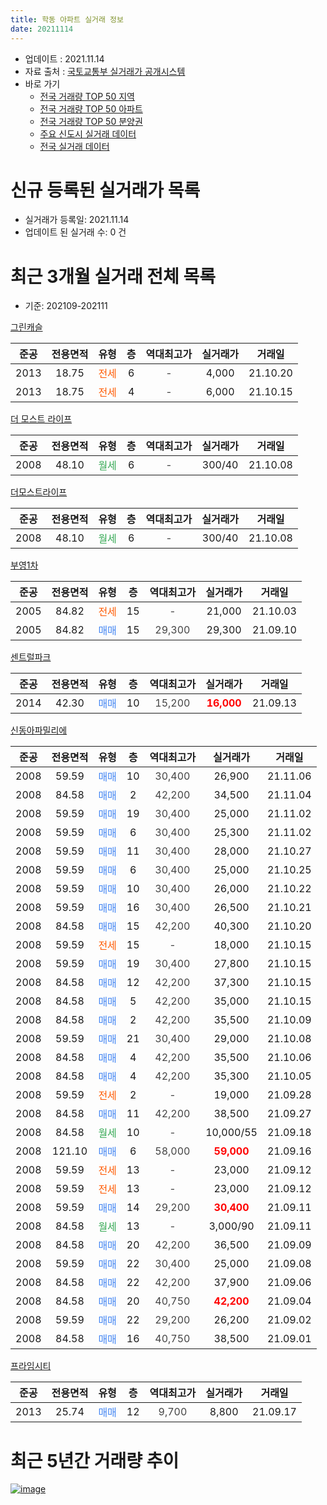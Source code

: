 ```yaml
---
title: 학동 아파트 실거래 정보
date: 20211114
---
```


* 업데이트 : 2021.11.14
* 자료 출처 : [국토교통부 실거래가 공개시스템](http://rt.molit.go.kr)
* 바로 가기
    * [전국 거래량 TOP 50 지역](https://apt-info.github.io/apt-trade-info/tr)
    * [전국 거래량 TOP 50 아파트](https://apt-info.github.io/apt-trade-info/ta)
    * [전국 거래량 TOP 50 분양권](https://apt-info.github.io/apt-trade-info/tb)
    * [주요 신도시 실거래 데이터](https://apt-info.github.io/apt-trade-info/newtown)
    * [전국 실거래 데이터](https://apt-info.github.io/apt-trade-info/all)



<script async src="https://pagead2.googlesyndication.com/pagead/js/adsbygoogle.js"></script>
<!-- 기본광고 -->
<ins class="adsbygoogle"
     style="display:block"
     data-ad-client="ca-pub-1142216861245946"
     data-ad-slot="4805727019"
     data-ad-format="auto"
     data-full-width-responsive="true"></ins>
<script>
     (adsbygoogle = window.adsbygoogle || []).push({});
</script>


# 신규 등록된 실거래가 목록

* 실거래가 등록일: 2021.11.14
* 업데이트 된 실거래 수: 0 건




<script async src="https://pagead2.googlesyndication.com/pagead/js/adsbygoogle.js"></script>
<!-- 기본광고 -->
<ins class="adsbygoogle"
     style="display:block"
     data-ad-client="ca-pub-1142216861245946"
     data-ad-slot="4805727019"
     data-ad-format="auto"
     data-full-width-responsive="true"></ins>
<script>
     (adsbygoogle = window.adsbygoogle || []).push({});
</script>


# 최근 3개월 실거래 전체 목록
* 기준: 202109-202111


[그린캐슬](https://search.naver.com/search.naver?query=%EA%B7%B8%EB%A6%B0%EC%BA%90%EC%8A%AC)

|준공|전용면적|유형|층|역대최고가|실거래가|거래일|
|:---:|:---:|:---:|:---:|:---:|:---:|:---:|
|2013|18.75|<span style="color:#FF5A00">전세</span>|6|<span style="color:#444444">-</span>|4,000|21.10.20|
|2013|18.75|<span style="color:#FF5A00">전세</span>|4|<span style="color:#444444">-</span>|6,000|21.10.15|

[더 모스트 라이프](https://search.naver.com/search.naver?query=%EB%8D%94+%EB%AA%A8%EC%8A%A4%ED%8A%B8+%EB%9D%BC%EC%9D%B4%ED%94%84)

|준공|전용면적|유형|층|역대최고가|실거래가|거래일|
|:---:|:---:|:---:|:---:|:---:|:---:|:---:|
|2008|48.10|<span style="color:#34A853">월세</span>|6|<span style="color:#444444">-</span>|300/40|21.10.08|

[더모스트라이프](https://search.naver.com/search.naver?query=%EB%8D%94%EB%AA%A8%EC%8A%A4%ED%8A%B8%EB%9D%BC%EC%9D%B4%ED%94%84)

|준공|전용면적|유형|층|역대최고가|실거래가|거래일|
|:---:|:---:|:---:|:---:|:---:|:---:|:---:|
|2008|48.10|<span style="color:#34A853">월세</span>|6|<span style="color:#444444">-</span>|300/40|21.10.08|

[부영1차](https://search.naver.com/search.naver?query=%EB%B6%80%EC%98%811%EC%B0%A8)

|준공|전용면적|유형|층|역대최고가|실거래가|거래일|
|:---:|:---:|:---:|:---:|:---:|:---:|:---:|
|2005|84.82|<span style="color:#FF5A00">전세</span>|15|<span style="color:#444444">-</span>|21,000|21.10.03|
|2005|84.82|<span style="color:#4285F3">매매</span>|15|<span style="color:#444444">29,300</span>|29,300|21.09.10|

[센트럴파크](https://search.naver.com/search.naver?query=%EC%84%BC%ED%8A%B8%EB%9F%B4%ED%8C%8C%ED%81%AC)

|준공|전용면적|유형|층|역대최고가|실거래가|거래일|
|:---:|:---:|:---:|:---:|:---:|:---:|:---:|
|2014|42.30|<span style="color:#4285F3">매매</span>|10|<span style="color:#444444">15,200</span>|<b><span style="color:#FF0000">16,000</span></b>|21.09.13|

[신동아파밀리에](https://search.naver.com/search.naver?query=%EC%8B%A0%EB%8F%99%EC%95%84%ED%8C%8C%EB%B0%80%EB%A6%AC%EC%97%90)

|준공|전용면적|유형|층|역대최고가|실거래가|거래일|
|:---:|:---:|:---:|:---:|:---:|:---:|:---:|
|2008|59.59|<span style="color:#4285F3">매매</span>|10|<span style="color:#444444">30,400</span>|26,900|21.11.06|
|2008|84.58|<span style="color:#4285F3">매매</span>|2|<span style="color:#444444">42,200</span>|34,500|21.11.04|
|2008|59.59|<span style="color:#4285F3">매매</span>|19|<span style="color:#444444">30,400</span>|25,000|21.11.02|
|2008|59.59|<span style="color:#4285F3">매매</span>|6|<span style="color:#444444">30,400</span>|25,300|21.11.02|
|2008|59.59|<span style="color:#4285F3">매매</span>|11|<span style="color:#444444">30,400</span>|28,000|21.10.27|
|2008|59.59|<span style="color:#4285F3">매매</span>|6|<span style="color:#444444">30,400</span>|25,000|21.10.25|
|2008|59.59|<span style="color:#4285F3">매매</span>|10|<span style="color:#444444">30,400</span>|26,000|21.10.22|
|2008|59.59|<span style="color:#4285F3">매매</span>|16|<span style="color:#444444">30,400</span>|26,500|21.10.21|
|2008|84.58|<span style="color:#4285F3">매매</span>|15|<span style="color:#444444">42,200</span>|40,300|21.10.20|
|2008|59.59|<span style="color:#FF5A00">전세</span>|15|<span style="color:#444444">-</span>|18,000|21.10.15|
|2008|59.59|<span style="color:#4285F3">매매</span>|19|<span style="color:#444444">30,400</span>|27,800|21.10.15|
|2008|84.58|<span style="color:#4285F3">매매</span>|12|<span style="color:#444444">42,200</span>|37,300|21.10.15|
|2008|84.58|<span style="color:#4285F3">매매</span>|5|<span style="color:#444444">42,200</span>|35,000|21.10.15|
|2008|84.58|<span style="color:#4285F3">매매</span>|2|<span style="color:#444444">42,200</span>|35,500|21.10.09|
|2008|59.59|<span style="color:#4285F3">매매</span>|21|<span style="color:#444444">30,400</span>|29,000|21.10.08|
|2008|84.58|<span style="color:#4285F3">매매</span>|4|<span style="color:#444444">42,200</span>|35,500|21.10.06|
|2008|84.58|<span style="color:#4285F3">매매</span>|4|<span style="color:#444444">42,200</span>|35,300|21.10.05|
|2008|59.59|<span style="color:#FF5A00">전세</span>|2|<span style="color:#444444">-</span>|19,000|21.09.28|
|2008|84.58|<span style="color:#4285F3">매매</span>|11|<span style="color:#444444">42,200</span>|38,500|21.09.27|
|2008|84.58|<span style="color:#34A853">월세</span>|10|<span style="color:#444444">-</span>|10,000/55|21.09.18|
|2008|121.10|<span style="color:#4285F3">매매</span>|6|<span style="color:#444444">58,000</span>|<b><span style="color:#FF0000">59,000</span></b>|21.09.16|
|2008|59.59|<span style="color:#FF5A00">전세</span>|13|<span style="color:#444444">-</span>|23,000|21.09.12|
|2008|59.59|<span style="color:#FF5A00">전세</span>|13|<span style="color:#444444">-</span>|23,000|21.09.12|
|2008|59.59|<span style="color:#4285F3">매매</span>|14|<span style="color:#444444">29,200</span>|<b><span style="color:#FF0000">30,400</span></b>|21.09.11|
|2008|84.58|<span style="color:#34A853">월세</span>|13|<span style="color:#444444">-</span>|3,000/90|21.09.11|
|2008|84.58|<span style="color:#4285F3">매매</span>|20|<span style="color:#444444">42,200</span>|36,500|21.09.09|
|2008|59.59|<span style="color:#4285F3">매매</span>|22|<span style="color:#444444">30,400</span>|25,000|21.09.08|
|2008|84.58|<span style="color:#4285F3">매매</span>|22|<span style="color:#444444">42,200</span>|37,900|21.09.06|
|2008|84.58|<span style="color:#4285F3">매매</span>|20|<span style="color:#444444">40,750</span>|<b><span style="color:#FF0000">42,200</span></b>|21.09.04|
|2008|59.59|<span style="color:#4285F3">매매</span>|22|<span style="color:#444444">29,200</span>|26,200|21.09.02|
|2008|84.58|<span style="color:#4285F3">매매</span>|16|<span style="color:#444444">40,750</span>|38,500|21.09.01|

[프라임시티](https://search.naver.com/search.naver?query=%ED%94%84%EB%9D%BC%EC%9E%84%EC%8B%9C%ED%8B%B0)

|준공|전용면적|유형|층|역대최고가|실거래가|거래일|
|:---:|:---:|:---:|:---:|:---:|:---:|:---:|
|2013|25.74|<span style="color:#4285F3">매매</span>|12|<span style="color:#444444">9,700</span>|8,800|21.09.17|



<script async src="https://pagead2.googlesyndication.com/pagead/js/adsbygoogle.js"></script>
<!-- 기본광고 -->
<ins class="adsbygoogle"
     style="display:block"
     data-ad-client="ca-pub-1142216861245946"
     data-ad-slot="4805727019"
     data-ad-format="auto"
     data-full-width-responsive="true"></ins>
<script>
     (adsbygoogle = window.adsbygoogle || []).push({});
</script>


# 최근 5년간 거래량 추이


<div style="width:100%;">
    <canvas id="deal_progress" height="200"></canvas>
</div>

<script>
new Chart(document.getElementById("deal_progress"), {
    type: 'line',
    data: {
        labels: ['16.01','16.02','16.03','16.04','16.05','16.06','16.07','16.08','16.09','16.10','16.11','16.12','17.01','17.02','17.03','17.04','17.05','17.06','17.07','17.08','17.09','17.10','17.11','17.12','18.01','18.02','18.03','18.04','18.05','18.06','18.07','18.08','18.09','18.10','18.11','18.12','19.01','19.02','19.03','19.04','19.05','19.06','19.07','19.08','19.09','19.10','19.11','19.12','20.01','20.02','20.03','20.04','20.05','20.06','20.07','20.08','20.09','20.10','20.11','20.12','21.01','21.02','21.03','21.04','21.05','21.06','21.07','21.08','21.09','21.10','21.11'],
        datasets: [{
            label: '매매/분양권',
            data: [13,30,23,21,19,35,21,175,73,46,25,26,29,21,16,14,23,29,29,24,30,17,22,21,25,21,31,16,8,14,17,12,8,31,21,17,12,21,17,31,15,18,13,10,15,28,17,36,14,22,27,18,18,14,44,13,12,16,16,30,21,10,8,11,16,10,9,14,12,12,4],
            borderColor: "rgba(66, 133, 243, 1)",
            backgroundColor: "rgba(66, 133, 243, 0.05)",
            borderWidth: 1,
            pointRadius: 0,
            fill: false,
            lineTension: 0
        },{
            label: '전/월세',
            data: [5,11,9,6,2,3,2,4,7,10,1,8,6,12,8,8,7,5,7,6,12,4,5,7,7,9,3,9,5,3,7,4,4,2,10,8,6,12,14,8,10,6,9,3,4,7,6,11,5,8,3,12,5,4,3,10,8,7,3,8,1,11,8,6,4,6,6,5,5,6,0],
            borderColor: "rgba(255, 90, 0, 1)",
            backgroundColor: "rgba(255, 90, 0, 0.05)",
            borderWidth: 1,
            pointRadius: 0,
            fill: false,
            lineTension: 0
        },{
            label: '합계',
            data: [18,41,32,27,21,38,23,179,80,56,26,34,35,33,24,22,30,34,36,30,42,21,27,28,32,30,34,25,13,17,24,16,12,33,31,25,18,33,31,39,25,24,22,13,19,35,23,47,19,30,30,30,23,18,47,23,20,23,19,38,22,21,16,17,20,16,15,19,17,18,4],
            borderColor: "rgba(0, 0, 0, 1)",
            backgroundColor: "rgba(0, 0, 0, 0.03)",
            borderWidth: 0.1,
            pointRadius: 0,
            fill: true,
            lineTension: 0
        }
        ]
    },
    options: {
        responsive: true,
        title: {
            display: false
        },
        tooltips: {
            mode: 'index',
            intersect: false
        },
        hover: {
            mode: 'nearest',
            intersect: true
        },
        scales: {
            xAxes: [{
                display: true,
                scaleLabel: {
                    display: true,
                    labelString: '년/월'
                }
            }],
            yAxes: [{
                display: true,
                ticks: {
                    suggestedMin: 0,
                },
                scaleLabel: {
                    display: true,
                    labelString: '실거래 수'
                }
            }]
        }
    }
});

</script>


[![image](https://apt-info.github.io/images/2020-01-03-apt-trade-info/1024x500.png)](https://play.google.com/store/apps/details?id=com.aptinfo.apttradeinfo)

